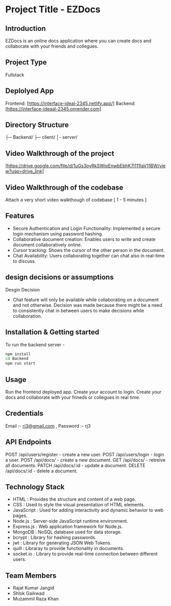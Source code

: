 # Project Title - EZDocs

## Introduction
EZDocs is an online docs application where you can create docs and collaborate with your friends and collegues.

## Project Type
Fullstack

## Deplolyed App
Frontend: [https://interface-ideal-2345.netlify.app/]
Backend: [https://interface-ideaal-2345.onrender.com]

## Directory Structure
├─ Backend/
├─ client/
│- server/

## Video Walkthrough of the project
[https://drive.google.com/file/d/1uGs3oyRkSWipEnwbEbhK7i111IaV11BW/view?usp=drive_link]

## Video Walkthrough of the codebase
Attach a very short video walkthough of codebase [ 1 - 5 minutes ]

## Features

- Secure Authentication and Login Functionality: Implemented a secure login mechanism using password hashing.
- Collaborative document creation: Enables users to write and create document collaboratively online.
- Cursor tracking: Shows the cursor of the other person in the document.
- Chat Availability: Users collaborating together can chat also in real-time to discuss.

## design decisions or assumptions
Desgin Decision
- Chat feature will only be available while collaborating on a document and not otherwise. Decision was made because there might be a need to 
  consistently chat in between users to make decisions while collaboration.

## Installation & Getting started
To run the backend server -

```bash
npm install 
cd Backend
npm run start
```

## Usage
Run the frontend deployed app.
Create your account to login.
Create your docs and collaborate with your frineds or collegues in real time.


## Credentials
Email :- rj3@gmail.com , Password :- rj3


## API Endpoints

POST /api/users/register - create a new user.
POST /api/users/login - login a user.
POST /api/docs/ - create a new document.
GET /api/docs/ - retreive all documents.
PATCH /api/docs/:id - update a document.
DELETE /api/docs/:id - delete a document.


## Technology Stack

- HTML : Provides the structure and content of a web page.
- CSS : Used to style the visual presentation of HTML elements.
- JavaScript : Used for adding interactivity and dynamic behavior to web pages.
- Node.js : Server-side JavaScript runtime environment.
- Express.js : Web application framework for Node.js.
- MongoDB : NoSQL database used for data storage.
- bcrypt : Library for hashing passwords.
- jwt : Library for generating JSON Web Tokens.
- quill : Libraray to provide functionality in documents.
- socket.io : Library to provide real-time connection between different users.


## Team Members

- Rajat Kumar Jangid
- Shlok Gaikwad
- Muzammil Raza Khan
